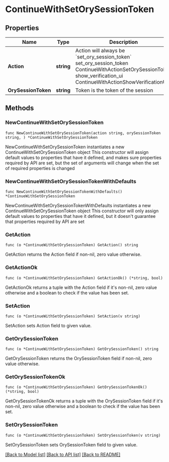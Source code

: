 # ContinueWithSetOrySessionToken

## Properties

Name | Type | Description | Notes
------------ | ------------- | ------------- | -------------
**Action** | **string** | Action will always be &#x60;set_ory_session_token&#x60; set_ory_session_token ContinueWithActionSetOrySessionToken show_verification_ui ContinueWithActionShowVerificationUI | 
**OrySessionToken** | **string** | Token is the token of the session | 

## Methods

### NewContinueWithSetOrySessionToken

`func NewContinueWithSetOrySessionToken(action string, orySessionToken string, ) *ContinueWithSetOrySessionToken`

NewContinueWithSetOrySessionToken instantiates a new ContinueWithSetOrySessionToken object
This constructor will assign default values to properties that have it defined,
and makes sure properties required by API are set, but the set of arguments
will change when the set of required properties is changed

### NewContinueWithSetOrySessionTokenWithDefaults

`func NewContinueWithSetOrySessionTokenWithDefaults() *ContinueWithSetOrySessionToken`

NewContinueWithSetOrySessionTokenWithDefaults instantiates a new ContinueWithSetOrySessionToken object
This constructor will only assign default values to properties that have it defined,
but it doesn't guarantee that properties required by API are set

### GetAction

`func (o *ContinueWithSetOrySessionToken) GetAction() string`

GetAction returns the Action field if non-nil, zero value otherwise.

### GetActionOk

`func (o *ContinueWithSetOrySessionToken) GetActionOk() (*string, bool)`

GetActionOk returns a tuple with the Action field if it's non-nil, zero value otherwise
and a boolean to check if the value has been set.

### SetAction

`func (o *ContinueWithSetOrySessionToken) SetAction(v string)`

SetAction sets Action field to given value.


### GetOrySessionToken

`func (o *ContinueWithSetOrySessionToken) GetOrySessionToken() string`

GetOrySessionToken returns the OrySessionToken field if non-nil, zero value otherwise.

### GetOrySessionTokenOk

`func (o *ContinueWithSetOrySessionToken) GetOrySessionTokenOk() (*string, bool)`

GetOrySessionTokenOk returns a tuple with the OrySessionToken field if it's non-nil, zero value otherwise
and a boolean to check if the value has been set.

### SetOrySessionToken

`func (o *ContinueWithSetOrySessionToken) SetOrySessionToken(v string)`

SetOrySessionToken sets OrySessionToken field to given value.



[[Back to Model list]](../README.md#documentation-for-models) [[Back to API list]](../README.md#documentation-for-api-endpoints) [[Back to README]](../README.md)


